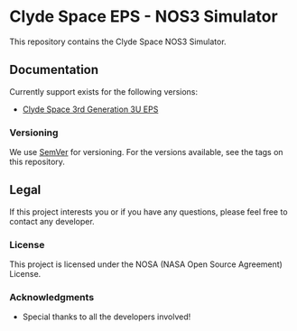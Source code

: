 # Clyde Space EPS - NOS3 Simulator

This repository contains the Clyde Space NOS3 Simulator.

## Documentation
Currently support exists for the following versions:
* [Clyde Space 3rd Generation 3U EPS](https://www.clyde.space/products/5-3rd-generation-3u-epsf)

### Versioning
We use [SemVer](http://semver.org/) for versioning. For the versions available, see the tags on this repository.

## Legal 
If this project interests you or if you have any questions, please feel free to contact any developer.

### License
This project is licensed under the NOSA (NASA Open Source Agreement) License. 

### Acknowledgments
* Special thanks to all the developers involved!
